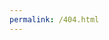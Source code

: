 ```yaml
---
permalink: /404.html
---
```

<html>
<head>
	<title>404 error</title>
	<style> div { margin-left: 25%; height: 100%; }
		div > h1 { font-size: 100px; color: red; }
		div > p { font-size: 30px; }
	</style>
</head>
<body>
	<div>
	<h1>Eh!404</h1>
	<h2>(*▔皿▔)</h2><br>
	<p>Do not try to access a page which does not exist!</p>
	</div>
</body>
</html>
